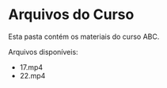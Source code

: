# Arquivos do Curso

Esta pasta contém os materiais do curso ABC.

Arquivos disponíveis:
- 17.mp4
- 22.mp4